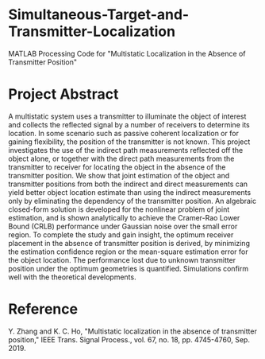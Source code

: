 # Simultaneous-Target-and-Transmitter-Localization
MATLAB Processing Code for "Multistatic Localization in the Absence of Transmitter Position"

# Project Abstract

A multistatic system uses a transmitter to illuminate the object of interest and collects the reflected signal by a number of receivers to determine its location. In some scenario such as passive coherent localization or for gaining flexibility, the position of the transmitter is not known. This project investigates the use of the indirect path measurements reflected off the object alone, or together with the direct path measurements from the transmitter to receiver for locating the object in the absence of the transmitter position. We show that joint estimation of the object and transmitter positions from both the indirect and direct measurements can yield better object location estimate than using the indirect measurements only by eliminating the dependency of the transmitter position. An algebraic closed-form solution is developed for the nonlinear problem of joint estimation, and is shown analytically to achieve the Cramer-Rao Lower Bound (CRLB) performance under Gaussian noise over the small error region. To complete the study and gain insight, the optimum receiver placement in the absence of transmitter position is derived, by minimizing the estimation confidence region or the mean-square estimation error for the object location. The performance lost due to unknown transmitter position under the optimum geometries is quantified. Simulations confirm well with the theoretical developments.

# Reference

Y. Zhang and K. C. Ho, "Multistatic localization in the absence of transmitter position," IEEE Trans. Signal Process., vol. 67, no. 18, pp. 4745-4760, Sep. 2019.

